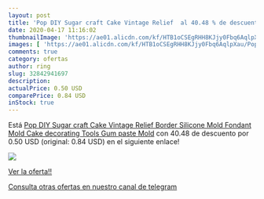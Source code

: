 ```yaml
---
layout: post
title: 'Pop DIY Sugar craft Cake Vintage Relief  al 40.48 % de descuento'
date: 2020-04-17 11:16:02
thumbnailImage: 'https://ae01.alicdn.com/kf/HTB1oCSEgRHH8KJjy0Fbq6AqlpXau/Pop-DIY-Sugar-craft-Cake-Vintage-Relief-Border-Silicone-Mold-Fondant-Mold-Cake-decorating-Tools-Gum.jpg_350x350._SL200_.jpg'
images: [ 'https://ae01.alicdn.com/kf/HTB1oCSEgRHH8KJjy0Fbq6AqlpXau/Pop-DIY-Sugar-craft-Cake-Vintage-Relief-Border-Silicone-Mold-Fondant-Mold-Cake-decorating-Tools-Gum.jpg_350x350._SL200_.jpg' ]
comments: true
category: ofertas
author: ring
slug: 32842941697
description:
actualPrice: 0.50 USD
comparePrice: 0.84 USD
inStock: true
---
```


Está [Pop DIY Sugar craft Cake Vintage Relief Border Silicone Mold Fondant Mold Cake decorating Tools Gum paste Mold](https://www.amazon.com/dp/32842941697/?tag=redken08-20) con 40.48 de descuento por 0.50 USD (original: 0.84 USD) en el siguiente enlace!

[![](https://ae01.alicdn.com/kf/HTB1oCSEgRHH8KJjy0Fbq6AqlpXau/Pop-DIY-Sugar-craft-Cake-Vintage-Relief-Border-Silicone-Mold-Fondant-Mold-Cake-decorating-Tools-Gum.jpg_350x350._SL200_.jpg)](https://www.amazon.com/dp/32842941697/?tag=redken08-20)

[Ver la oferta!!](https://www.amazon.com/dp/32842941697/?tag=redken08-20)

[Consulta otras ofertas en nuestro canal de telegram](https://t.me/s/ofertas25)
